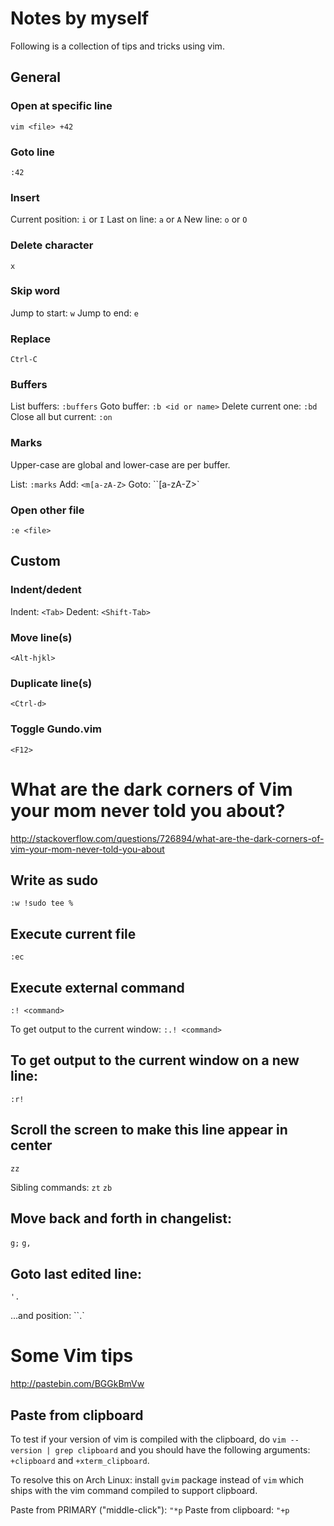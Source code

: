 # Notes by myself
Following is a collection of tips and tricks using vim.

## General

### Open at specific line
`vim <file> +42`

### Goto line
`:42`

### Insert
Current position: `i` or `I`
Last on line: `a` or `A`
New line: `o` or `O`

### Delete character
`x`

### Skip word
Jump to start: `w`
Jump to end: `e`

### Replace <Esc>
`Ctrl-C`

### Buffers
List buffers: `:buffers`
Goto buffer: `:b <id or name>`
Delete current one: `:bd`
Close all but current: `:on`

### Marks
Upper-case are global and lower-case are per buffer.

List: `:marks`
Add: `<m[a-zA-Z>`
Goto: ``[a-zA-Z>`

### Open other file
`:e <file>`

## Custom

### Indent/dedent
Indent: `<Tab>`
Dedent: `<Shift-Tab>`

### Move line(s)
`<Alt-hjkl>`

### Duplicate line(s)
`<Ctrl-d>`

### Toggle Gundo.vim
`<F12>`

# What are the dark corners of Vim your mom never told you about?
<http://stackoverflow.com/questions/726894/what-are-the-dark-corners-of-vim-your-mom-never-told-you-about>

## Write as sudo
`:w !sudo tee %`

## Execute current file
`:ec`

## Execute external command
`:! <command>`

To get output to the current window:
`:.! <command>`

## To get output to the current window on a new line:
`:r!`

## Scroll the screen to make this line appear in center
`zz`

Sibling commands:
`zt`
`zb`

## Move back and forth in changelist:
`g;`
`g,`

## Goto last edited line:
`'.`

...and position:
``.`

# Some Vim tips
<http://pastebin.com/BGGkBmVw>

## Paste from clipboard
To test if your version of vim is compiled with the clipboard, do `vim --version | grep clipboard` and you should have the following arguments: `+clipboard` and `+xterm_clipboard`.

To resolve this on Arch Linux: install `gvim` package instead of `vim` which ships with the vim command compiled to support clipboard.

Paste from PRIMARY ("middle-click"): `"*p`
Paste from clipboard: `"+p`
